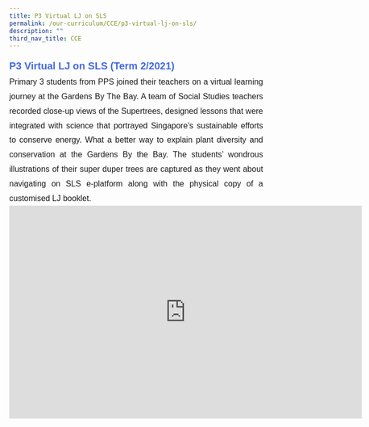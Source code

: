 ```yaml
---
title: P3 Virtual LJ on SLS
permalink: /our-curriculum/CCE/p3-virtual-lj-on-sls/
description: ""
third_nav_title: CCE
---
```

<div style="font-family:Arial; font-size:20px; font-weight:bold; color:royalblue; line-height:1.8"> P3 Virtual LJ on SLS (Term 2/2021)</div>
<div style="font-family:Arial; font-size:16px; text-align:justify; line-height:1.8">Primary 3 students from PPS joined their teachers on a virtual learning journey at the Gardens By The Bay. A team of Social Studies teachers recorded close-up views of the Supertrees, designed lessons that were integrated with science that portrayed Singapore’s sustainable efforts to conserve energy. What a better way to explain plant diversity and conservation at the Gardens By the Bay. The students’ wondrous illustrations of their super duper trees are captured as they went about navigating on SLS e-platform along with the physical copy of a customised LJ booklet.</div>


<center><iframe allowfullscreen="true" height="422" width="700" frameborder="0" src="https://docs.google.com/presentation/d/e/2PACX-1vRvX10RI5XOi3_QaQNPrO5UQSPocwb9PyOmIsn21QIzLZurTNpnxfCg2A6uNyKXSOUao-mBtek8pZr5/embed?start=false&amp;loop=false&amp;delayms=3000"></iframe></center>
